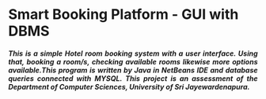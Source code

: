 # Smart Booking Platform - GUI with DBMS
<h5 align ="Justify"> This is a simple Hotel room booking system with a user interface. Using that, booking a room/s, checking available rooms likewise more options available.This program is written by Java in NetBeans IDE and database queries connected with MYSQL. This project is an assessment of the Department of Computer Sciences, University of Sri Jayewardenapura.</h5>
